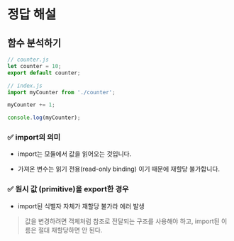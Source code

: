 # 정답 해설

## 함수 분석하기

```js
// counter.js
let counter = 10;
export default counter;
```

```js
// index.js
import myCounter from './counter';

myCounter += 1;

console.log(myCounter);
```

### ✅ import의 의미

- import는 모듈에서 값을 읽어오는 것입니다.

- 가져온 변수는 읽기 전용(read-only binding) 이기 때문에 재할당 불가합니다.

### ✅ 원시 값 (primitive)을 export한 경우

- import된 식별자 자체가 재할당 불가라 에러 발생

> 값을 변경하려면 객체처럼 참조로 전달되는 구조를 사용해야 하고, import된 이름은 절대 재할당하면 안 된다.
